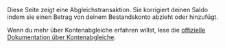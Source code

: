 Diese Seite zeigt eine Abgleichstransaktion. Sie korrigiert deinen Saldo indem sie einen Betrag von deinem Bestandskonto abzieht oder hinzufügt.

Wenn du mehr über Kontenabgleiche erfahren willst, lese die [offizielle Dokumentation über Kontenabgleiche](https://docs.firefly-iii.org/advanced-concepts/reconcile).